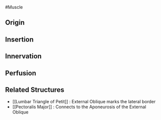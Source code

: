 
#Muscle

## Origin


## Insertion


## Innervation


## Perfusion


## Related Structures
- [[Lumbar Triangle of Petit]] : External Oblique marks the lateral border
- [[Pectoralis Major]] : Connects to the Aponeurosis of the External Oblique